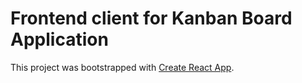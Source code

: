 # Frontend client for Kanban Board Application

This project was bootstrapped with [Create React App](https://github.com/facebook/create-react-app).
